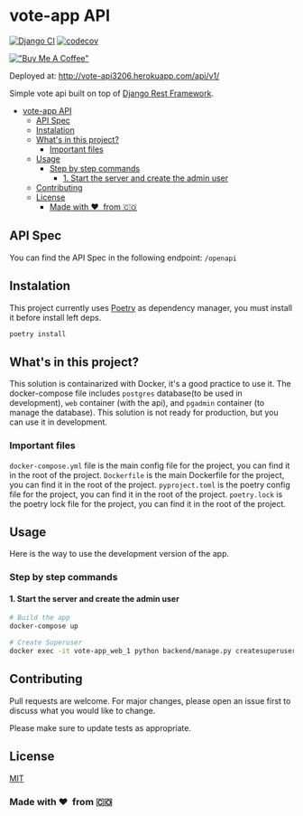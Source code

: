 # vote-app API

[![Django CI](https://github.com/cristian-rincon/vote-app/actions/workflows/django.yml/badge.svg)](https://github.com/cristian-rincon/vote-app/actions/workflows/django.yml) [![codecov](https://codecov.io/gh/cristian-rincon/vote-app/branch/main/graph/badge.svg?token=KKDK1KJR8Y)](https://codecov.io/gh/cristian-rincon/vote-app)

[!["Buy Me A Coffee"](https://www.buymeacoffee.com/assets/img/custom_images/orange_img.png)](https://www.buymeacoffee.com/cristianr) 

Deployed at: http://vote-api3206.herokuapp.com/api/v1/

Simple vote api built on top of [Django Rest Framework](https://www.django-rest-framework.org/).

- [vote-app API](#vote-app-api)
  - [API Spec](#api-spec)
  - [Instalation](#instalation)
  - [What's in this project?](#whats-in-this-project)
    - [Important files](#important-files)
  - [Usage](#usage)
    - [Step by step commands](#step-by-step-commands)
      - [1. Start the server and create the admin user](#1-start-the-server-and-create-the-admin-user)
  - [Contributing](#contributing)
  - [License](#license)
    - [Made with &#10084;&#65039; &nbsp;from &#127464;&#127476;](#made-with-️-from-)

## API Spec

You can find the API Spec in the following endpoint: `/openapi`

## Instalation

This project currently uses [Poetry](https://python-poetry.org/) as dependency manager, you must install it before install left deps.

```bash
poetry install
```

## What's in this project?

This solution is containarized with Docker, it's a good practice to use it. The docker-compose file includes `postgres` database(to be used in development), `web` container (with the api), and `pgadmin` container (to manage the database). This solution is not ready for production, but you can use it in development.

### Important files

`docker-compose.yml` file is the main config file for the project, you can find it in the root of the project.
`Dockerfile` is the main Dockerfile for the project, you can find it in the root of the project.
`pyproject.toml` is the poetry config file for the project, you can find it in the root of the project.
`poetry.lock` is the poetry lock file for the project, you can find it in the root of the project.

## Usage

Here is the way to use the development version of the app.

### Step by step commands

#### 1. Start the server and create the admin user

```bash
# Build the app
docker-compose up

# Create Superuser
docker exec -it vote-app_web_1 python backend/manage.py createsuperuser
```

## Contributing

Pull requests are welcome. For major changes, please open an issue first to discuss what you would like to change.

Please make sure to update tests as appropriate.

## License

[MIT](https://choosealicense.com/licenses/mit/)

### Made with &#10084;&#65039; &nbsp;from &#127464;&#127476;
